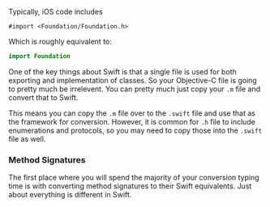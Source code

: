 Typically, iOS code includes 

```obj-c
#import <Foundation/Foundation.h>
```

Which is roughly equivalent to:

```swift
import Foundation
```

One of the key things about Swift is that a single file is used for both exporting and implementation of classes.  So your Objective-C file is going to pretty much be irrelevent.  You can pretty much just copy your `.m` file and convert that to Swift.

This means you can copy the `.m` file over to the `.swift` file and use that as the framework for conversion.  However, it is common for `.h` file to include enumerations and protocols, so you may need to copy those into the `.swift` file as well.

### Method Signatures

The first place where you will spend the majority of your conversion typing time is with converting method signatures to their Swift equivalents.  Just about everything is different in Swift.
